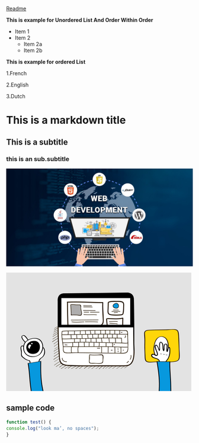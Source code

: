 [Readme](./_README.md)

**This is example for Unordered List And Order Within Order**
* Item 1
* Item 2
  * Item 2a
  * Item 2b

**This is example for ordered List**

1.French 

2.English

3.Dutch

# This is a markdown title 

 ## This is a subtitle 

 ### this is an  sub.subtitle 

 ![sample image](/images/sample.jpeg)

![sample animated image](/images/giphy.gif)

## sample code

```javascript
function test() {
console.log("look ma’, no spaces");
}
```
